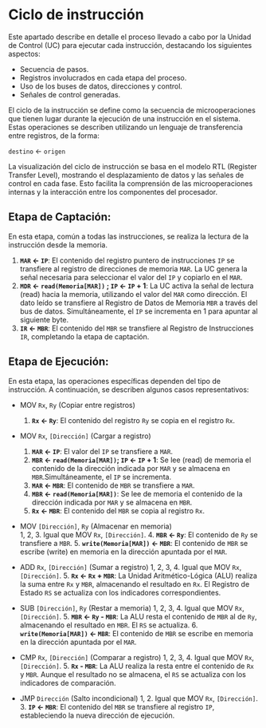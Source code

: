 # Ciclo de instrucción

Este apartado describe en detalle el proceso llevado a cabo por la Unidad de Control (UC) para ejecutar cada instrucción, destacando los siguientes aspectos:

- Secuencia de pasos.
- Registros involucrados en cada etapa del proceso.
- Uso de los buses de datos, direcciones y control.
- Señales de control generadas.

El ciclo de la instrucción se define como la secuencia de microoperaciones que tienen lugar durante la ejecución de una instrucción en el sistema. Estas operaciones se describen utilizando un lenguaje de transferencia entre registros, de la forma:

`destino` ← `origen`

La visualización del ciclo de instrucción se basa en el modelo RTL (Register Transfer Level), mostrando el desplazamiento de datos y las señales de control en cada fase. Esto facilita la comprensión de las microoperaciones internas y la interacción entre los componentes del procesador.

## Etapa de Captación:

En esta etapa, común a todas las instrucciones, se realiza la lectura de la instrucción desde la memoria.

1. **`MAR` ← `IP`**:
   El contenido del registro puntero de instrucciones `IP` se transfiere al registro de direcciones de memoria `MAR`. La UC genera la señal necesaria para seleccionar el valor del `IP` y copiarlo en el `MAR`.
2. **`MDR` ← `read(Memoria[MAR])` ; `IP` ← `IP` + 1**:
   La UC activa la señal de lectura (read) hacia la memoria, utilizando el valor del `MAR` como dirección. El dato leído se transfiere al Registro de Datos de Memoria `MBR` a través del bus de datos. Simultáneamente, el `IP` se incrementa en 1 para apuntar al siguiente byte.
3. **`IR` ← `MBR`**:
   El contenido del `MBR` se transfiere al Registro de Instrucciones `IR`, completando la etapa de captación.

## Etapa de Ejecución:

En esta etapa, las operaciones específicas dependen del tipo de instrucción. A continuación, se describen algunos casos representativos:

- MOV `Rx`, `Ry` (Copiar entre registros)
  1. **`Rx` ← `Ry`**:
     El contenido del registro `Ry` se copia en el registro `Rx`.

- MOV `Rx`, `[Dirección]` (Cargar a registro)
  1. **`MAR` ← `IP`**:
     El valor del `IP` se transfiere a `MAR`.
  2. **`MBR` ← `read(Memoria[MAR])`; `IP` ← `IP` + 1**:
     Se lee (read) de memoria el contenido de la dirección indicada por `MAR` y se almacena en `MBR`.Simultáneamente, el `IP` se incrementa.
  3. **`MAR` ← `MBR`**:
     El contenido de `MBR` se transfiere a `MAR`.
  4. **`MBR` ← `read(Memoria[MAR])`**:
     Se lee de memoria el contenido de la dirección indicada por `MAR` y se almacena en `MBR`.
  5. **`Rx` ← `MBR`**:
     El contenido del `MBR` se copia al registro `Rx`.

- MOV `[Dirección]`, `Ry` (Almacenar en memoria)  
  1, 2, 3. Igual que MOV `Rx`, `[Dirección]`. 4. **`MBR` ← `Ry`**:
  El contenido de `Ry` se transfiere a `MBR`. 5. **`write(Memoria[MAR])` ← `MBR`**:
  El contenido de `MBR` se escribe (write) en memoria en la dirección apuntada por el `MAR`.

- ADD `Rx`, `[Dirección]` (Sumar a registro)
  1, 2, 3, 4. Igual que MOV `Rx`, `[Dirección]`. 5. **`Rx` ← `Rx` + `MBR`**:
  La Unidad Aritmético-Lógica (ALU) realiza la suma entre `Rx` y `MBR`, almacenando el resultado en `Rx`. El Registro de Estado `RS` se actualiza con los indicadores correspondientes.

- SUB `[Dirección]`, `Ry` (Restar a memoria)
  1, 2, 3, 4. Igual que MOV `Rx`, `[Dirección]`. 5. **`MBR` ← `Ry` - `MBR`**:
  La ALU resta el contenido de `MBR` al de `Ry`, almacenando el resultado en `MBR`. El `RS` se actualiza. 6. **`write(Memoria[MAR])` ← `MBR`**:
  El contenido de `MBR` se escribe en memoria en la dirección apuntada por el `MAR`.

- CMP `Rx`, `[Dirección]` (Comparar a registro)
  1, 2, 3, 4. Igual que MOV `Rx`, `[Dirección]`. 5. **`Rx` - `MBR`**:
  La ALU realiza la resta entre el contenido de `Rx` y `MBR`. Aunque el resultado no se almacena, el `RS` se actualiza con los indicadores de comparación.

- JMP `Dirección` (Salto incondicional)
  1, 2. Igual que MOV `Rx`, `[Dirección]`. 3. **`IP` ← `MBR`**:
  El contenido del `MBR` se transfiere al registro `IP`, estableciendo la nueva dirección de ejecución.
